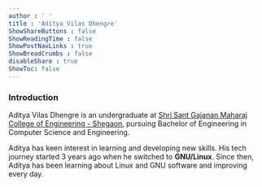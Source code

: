 ```yaml
---
author : ' '
title : 'Aditya Vilas Dhengre'
ShowShareButtons : false
ShowReadingTime : false
ShowPostNavLinks : true
ShowBreadCrumbs : false
disableShare : true
ShowToc: false
---
```


### Introduction

Aditya Vilas Dhengre is an undergraduate at [Shri Sant Gajanan Maharaj College of Engineering - Shegaon](https://ssgmce.ac.in/),
pursuing Bachelor of Engineering in Computer Science and Engineering. 

Aditya has keen interest in learning and developing new skills.
His tech journey started 3 years ago when he switched to **GNU/Linux**. Since then, Aditya has been learning about Linux and GNU software and improving every day.
<!-- and he can perform installation and management of any linux distro, service management, drive management(including drive encryption), networking and etc.   -->

<!-- ### Aditya's skillset -->
<!-- - C programming -->
<!-- - Bash scripting -->
<!-- - Networking  -->
<!-- - Virtualization (automated) -->
<!---->
<!-- ### Languages Spoken -->
<!-- | Language | Fluency   | -->
<!-- | -------- | -------   | -->
<!-- | English  | Improving | -->
<!-- | Marathi  | Fluent    | -->
<!-- | Hindi    | Fluent    | -->

 

